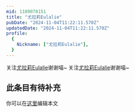 ```yaml
---
mid: 1189078151
title: "尤拉莉Eulalie"
pubDate: "2024-11-04T11:22:11.570Z"
updatedDate: "2024-11-04T11:22:11.570Z"
profile:
  {
    Nickname: ["尤拉莉Eulalie"],
  }
---
```


关注[尤拉莉Eulalie](https://space.bilibili.com/1189078151)谢谢喵~ 关注[尤拉莉Eulalie](https://space.bilibili.com/1189078151)谢谢喵~

## 此条目有待补充
你可以在[这里](https://github.com/Yuhanawa/VTuber.ICU-Content/edit/master/v/尤拉莉Eulalie/index.md)编辑本文
